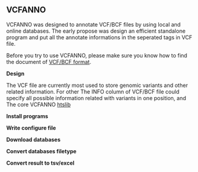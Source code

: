 
VCFANNO
----------

VCFANNO was designed to annotate VCF/BCF files by using local and online databases. The early propose was design an efficient standalone program and put all the annotate informations in the seperated tags in VCF file.

Before you try to use VCFANNO, please make sure you know how to find the document of [VCF/BCF format](https://samtools.github.io/hts-specs/VCFv4.2.pdf).

**Design**

The VCF file are currently most used to store genomic variants and other related information. For other The INFO column of VCF/BCF file could specify all possible information related with variants in one position, and 
The core VCFANNO [htslib](http://htslib.org/)

**Install programs**

**Write configure file**

**Download databases**

**Convert databases filetype**

**Convert result to tsv/excel**

